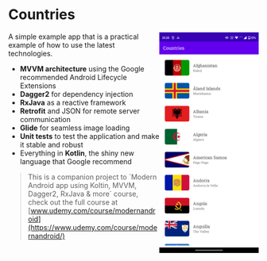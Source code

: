 # Countries

<img align="right" src="https://github.com/freitaspedro/Countries/raw/main/assets/countries.png" width="200">

A simple example app that is a practical example of how to use the latest technologies.

- **MVVM architecture** using the Google recommended Android Lifecycle Extensions
- **Dagger2** for dependency injection
- **RxJava** as a reactive framework
- **Retrofit** and JSON for remote server communication
- **Glide** for seamless image loading
- **Unit tests** to test the application and make it stable and robust
- Everything in **Kotlin**, the shiny new language that Google recommend


>This is a companion project to ´Modern Android app using Koltin, MVVM, Dagger2, RxJava & more´ course, check out the full course at
> [www.udemy.com/course/modernandroid](https://www.udemy.com/course/modernandroid/)